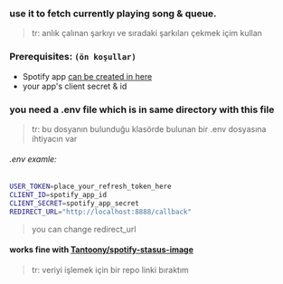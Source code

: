 ### use it to fetch currently playing song & queue.

> tr: anlık çalınan şarkıyı ve sıradaki şarkıları çekmek içim kullan

### Prerequisites: `(ön koşullar)`

* Spotify app [can be created in here](https://developer.spotify.com/dashboard "Developer Dashboard")
* your app's client secret & id

### you need a .env file which is in same directory with this file

> tr: bu dosyanın bulunduğu klasörde bulunan bir .env dosyasına ihtiyacın var

###### .env examle:

```sh
USER_TOKEN=place_your_refresh_token_here
CLIENT_ID=spotify_app_id
CLIENT_SECRET=spotify_app_secret
REDIRECT_URL="http://localhost:8888/callback"
```

> you can change redirect_url

#### works fine with [Tantoony/spotify-stasus-image](https://github.com/Tantoony/spotify-status-image)

> tr: veriyi işlemek için bir repo linki bıraktım
